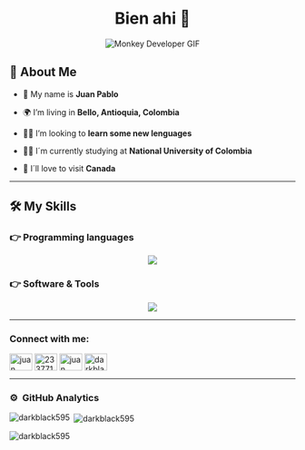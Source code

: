 <div align="center">
<h1 align="center">Bien ahi 🐳 </h1>
</div>

<p align="center">
  <img src="https://github.com/Darkblack595/Darkblack595/assets/141966367/d4620fc8-4b58-479f-85e5-ad35b023564b" alt="Monkey Developer GIF">
</p>

## 🦀 About Me


- 👦 My name is **Juan Pablo**

- 🌍 I’m living in **Bello, Antioquia, Colombia**

- 🤷‍♂️ I’m looking to **learn some new lenguages**

- 👨‍🎓 I´m currently studying at **National University of Colombia**

- 🚀 I´ll love to visit **Canada**

--------------------------------------------------------------------------------------------------------------------------------
## 🛠️ My Skills

### 👉 Programming languages

<p align="left"> 
  

  <p align="center">
  <a href="https://skillicons.dev">
    <img src="https://skillicons.dev/icons?i=css,c,html,java,js,py,scala" />
  </a>
</p>


 ### 👉 Software & Tools
 

  <p align="center">
  <a href="https://skillicons.dev">
    <img src="https://skillicons.dev/icons?i=discord,eclipse,github,gmail,linkedin,linux,replit,stackoverflow,ubuntu,vscode,windows" />
  </a>
</p>
    
</p>

---------------------------------------------------------------------------------------------------------------------------------------
<h3 align="left">Connect with me:</h3>
<p align="left">
<a href="https://www.linkedin.com/in/juan-pablo-gaviria-orozco-aa1335282/" target="blank"><img align="center" src="https://raw.githubusercontent.com/rahuldkjain/github-profile-readme-generator/master/src/images/icons/Social/linked-in-alt.svg" alt="juan pablo gaviria orozco" height="30" width="40" /></a>
<a href="https://stackoverflow.com/users/23377145" target="blank"><img align="center" src="https://raw.githubusercontent.com/rahuldkjain/github-profile-readme-generator/master/src/images/icons/Social/stack-overflow.svg" alt="23377145" height="30" width="40" /></a>
<a href="https://fb.com/juan pablo" target="blank"><img align="center" src="https://raw.githubusercontent.com/rahuldkjain/github-profile-readme-generator/master/src/images/icons/Social/facebook.svg" alt="juan pablo" height="30" width="40" /></a>
<a href="https://codeforces.com/profile/darkblack575" target="blank"><img align="center" src="https://raw.githubusercontent.com/rahuldkjain/github-profile-readme-generator/master/src/images/icons/Social/codeforces.svg" alt="darkblack575" height="30" width="40" /></a>
</p>



--------------------------------------------------------------------------------------------------------------------------------------

### ⚙️ &nbsp;GitHub Analytics

<p><img align="left" src="https://github-readme-stats.vercel.app/api/top-langs?username=darkblack595&show_icons=true&theme=dark&locale=en&layout=compact" alt="darkblack595" /></p>

<p>&nbsp;<img align="center" src="https://github-readme-stats.vercel.app/api?username=darkblack595&show_icons=true&theme=dark&locale=en" alt="darkblack595" /></p>

<p><img align="center" src="https://github-readme-streak-stats.herokuapp.com/?user=darkblack595&theme=dark" alt="darkblack595" /></p>

